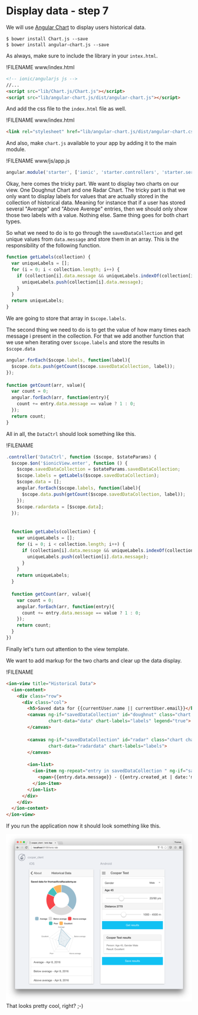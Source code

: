 # Display data - step 7

We will use [Angular Chart](http://jtblin.github.io/angular-chart.js/) to display users historical data.

```
$ bower install Chart.js --save
$ bower install angular-chart.js --save
```

As always, make sure to include the library in your `intex.html`.

!FILENAME www/index.html
```html
<!-- ionic/angularjs js -->
//...
<script src="lib/Chart.js/Chart.js"></script>
<script src="lib/angular-chart.js/dist/angular-chart.js"></script>
```

And add the css file to the `index.html` file as well.


!FILENAME www/index.html
```html
<link rel="stylesheet" href="lib/angular-chart.js/dist/angular-chart.css">
```

And also, make `chart.js` available to your app by adding it to the main module.

!FILENAME www/js/app.js
```javascript
angular.module('starter', ['ionic', 'starter.controllers', 'starter.services', 'ng-token-auth', 'ngResource', 'chart.js'])
```

Okay, here comes the tricky part. We want to display two charts on our view. One Doughnut Chart and one Radar Chart. The tricky part is that we only want to display labels for values that are actually stored in the collection of historical data. Meaning for instance that if a user has stored several "Average" and "Above Averege" entries, then we should only show those two labels with a value. Nothing else. Same thing goes for both chart types.

So what we need to do is to go through the `savedDataCollection` and get unique values from `data.message` and store them in an array. This is the responsibility of the following function.

```javascript
function getLabels(collection) {
  var uniqueLabels = [];
  for (i = 0; i < collection.length; i++) {
    if (collection[i].data.message && uniqueLabels.indexOf(collection[i].data.message) === -1) {
      uniqueLabels.push(collection[i].data.message);
    }
  }
  return uniqueLabels;
}
```
We are going to store that array in `$scope.labels`.

The second thing we need to do is to get the value of how many times each message i present in the collection. For that we add another function that we use when iterating over `$scope.labels` and store the results in `$scope.data`


```javascript
angular.forEach($scope.labels, function(label){
  $scope.data.push(getCount($scope.savedDataCollection, label));
});

function getCount(arr, value){
  var count = 0;
  angular.forEach(arr, function(entry){
    count += entry.data.message == value ? 1 : 0;
  });
  return count;
}
```

All in all, the `DataCtrl` should look something like this.

!FILENAME
```javascript
.controller('DataCtrl', function ($scope, $stateParams) {
  $scope.$on('$ionicView.enter', function () {
    $scope.savedDataCollection = $stateParams.savedDataCollection;
    $scope.labels = getLabels($scope.savedDataCollection);
    $scope.data = [];
    angular.forEach($scope.labels, function(label){
      $scope.data.push(getCount($scope.savedDataCollection, label));
    });
    $scope.radardata = [$scope.data];
  });


  function getLabels(collection) {
    var uniqueLabels = [];
    for (i = 0; i < collection.length; i++) {
      if (collection[i].data.message && uniqueLabels.indexOf(collection[i].data.message) === -1) {
        uniqueLabels.push(collection[i].data.message);
      }
    }
    return uniqueLabels;
  }

  function getCount(arr, value){
    var count = 0;
    angular.forEach(arr, function(entry){
      count += entry.data.message == value ? 1 : 0;
    });
    return count;
  }
})
```

Finally let's turn out attention to the view template.

We want to add markup for the two charts and clear up the data display.

!FILENAME
```html
<ion-view title="Historical Data">
  <ion-content>
    <div class="row">
      <div class="col">
        <h5>Saved data for {{currentUser.name || currentUser.email}}</h5>
        <canvas ng-if="savedDataCollection" id="doughnut" class="chart chart-doughnut"
                chart-data="data" chart-labels="labels" legend="true">
        </canvas>

        <canvas ng-if="savedDataCollection" id="radar" class="chart chart-radar"
                chart-data="radardata" chart-labels="labels">
        </canvas>

        <ion-list>
          <ion-item ng-repeat="entry in savedDataCollection " ng-if="savedDataCollection && entry.data.message">
            <span>{{entry.data.message}} - {{entry.created_at | date:'mediumDate'}}</span>
          </ion-item>
        </ion-list>
      </div>
    </div>
  </ion-content>
</ion-view>
```

If you run the application now it should look something like this.

![Cooper Client - Final UI](/images/cooper_client_final.png)
That looks pretty cool, right? ;-)
